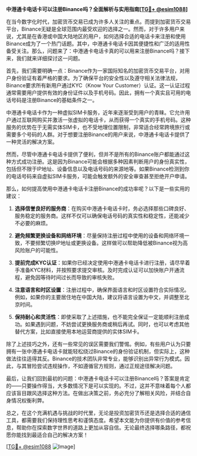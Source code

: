 **中港通卡电话卡可以注册Binance吗？全面解析与实用指南[[TG💪+ @esim1088](https://t.me/s/esim1088)]**

在当今数字化时代，加密货币交易已成为许多人关注的重点。而提到加密货币交易平台，Binance无疑是全球范围内最受欢迎的选择之一。然而，对于许多用户来说，尤其是在香港或中国大陆地区的用户，如何选择合适的电话卡来注册和使用Binance成为了一个热门话题。其中，中港通卡电话卡因其便捷性和广泛的适用性备受关注。那么，问题来了：中港通卡电话卡真的可以用来注册Binance吗？接下来，我们就来详细探讨这一问题。

首先，我们需要明确一点：Binance作为一家国际知名的加密货币交易平台，对用户身份验证有着严格的要求。为了确保平台的安全性以及遵守相关法律法规，Binance要求所有新用户通过KYC（Know Your Customer）认证。这一认证过程通常需要用户提供有效的身份证件以及手机号码。因此，拥有一个真实且可用的电话号码是注册Binance的基础条件之一。

中港通卡电话卡作为一种虚拟SIM卡服务，近年来逐渐受到用户的青睐。它允许用户通过互联网购买并激活一张虚拟的电话卡，从而获得一个真实的手机号码。这种服务的优势在于无需实体SIM卡，也不受地理位置限制，非常适合经常跨境旅行或需要多个号码的人群。对于想要注册Binance的用户来说，中港通卡电话卡提供了一种灵活的解决方案。

然而，尽管中港通卡电话卡提供了便利，但并不是所有的Binance账户都能通过这种方式成功注册。这是因为Binance可能会根据多种因素判断用户的身份真实性，包括但不限于IP地址、设备信息以及电话号码的来源地等。如果Binance检测到你的电话号码来自虚拟SIM卡服务，可能会触发额外的安全审查甚至拒绝开户申请。

那么，如何提高使用中港通卡电话卡注册Binance的成功率呢？以下是一些实用的建议：

1. **选择信誉良好的服务商**：在购买中港通卡电话卡时，务必选择那些口碑良好、服务稳定的服务商。这样不仅可以确保电话号码的真实性和稳定性，还能减少不必要的麻烦。
   
2. **避免频繁更换设备和网络环境**：尽量保持注册过程中使用的设备和网络环境一致，不要频繁切换IP地址或更换设备。这样做可以帮助降低被Binance视为高风险账户的可能性。

3. **提前完成KYC认证**：如果你已经决定使用中港通卡电话卡进行注册，请尽早着手准备KYC材料，并按照要求提交审核。及时完成认证可以加快账户开通流程，避免因等待时间过长而导致的审核失败。

4. **注意语言和时区设置**：注册过程中，确保界面语言和时区设置符合实际情况。例如，如果你的主要居住地在中国大陆，建议将语言设置为中文，并调整至北京时间。

5. **保持耐心和灵活性**：即使采取了上述措施，也不能完全保证一定能顺利注册成功。如果遇到问题，不妨尝试更换服务商或稍后再试。同时，也可以考虑其他替代方案，比如直接使用本地运营商提供的实体SIM卡。

除了上述技巧之外，还有一些常见的误区需要我们警惕。例如，有些用户认为只要拥有一张中港通卡电话卡就能轻松绕过Binance的身份验证机制，但实际上，这种做法往往适得其反。Binance的技术团队非常专业，能够识别出异常行为模式。因此，与其冒险尝试违规操作，不如遵循官方规则，通过正规途径解决问题。

最后，让我们回到最初的问题：中港通卡电话卡可以注册Binance吗？答案是肯定的——只要操作得当，大多数情况下是可以实现的。不过，这并不意味着每个人都应该盲目跟风选择这种方法。在做出决策之前，务必充分了解相关风险，并结合自身情况权衡利弊。

总之，在这个充满机遇与挑战的时代里，无论是投资加密货币还是选择合适的通信工具，都需要我们保持理性思考和谨慎态度。希望本文能为你提供有价值的参考信息，帮助你在探索数字世界的道路上更加从容自信。无论最终选择哪条路径，都祝愿你能找到最适合自己的解决方案！

[[TG💪+ @esim1088](https://t.me/s/esim1088) ![Image](https://i.postimg.cc/4NQfJmqS/Snipaste-2025-05-13-00-14-12.png)]